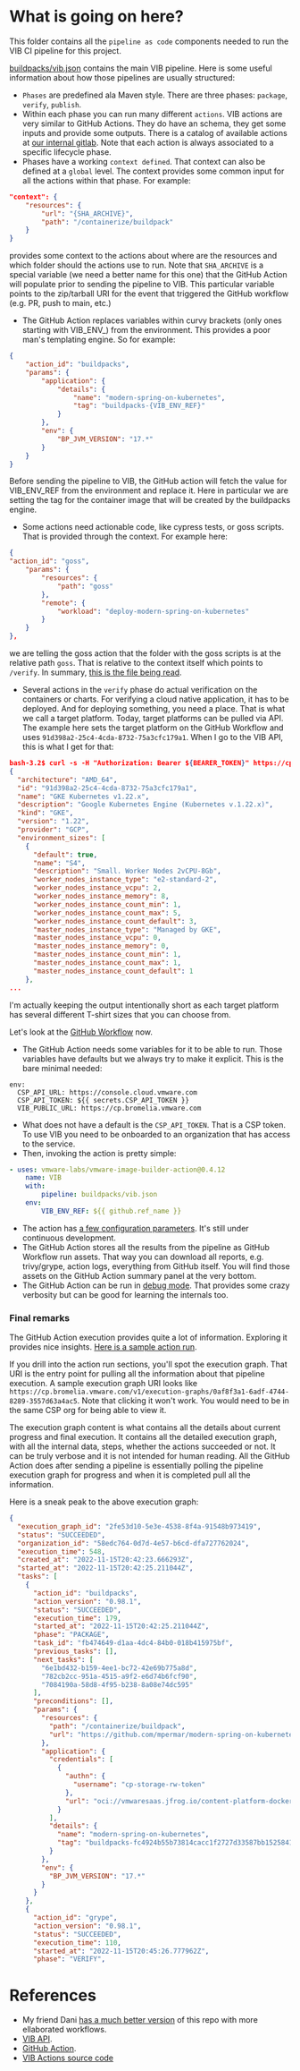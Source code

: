 # What is going on here?

This folder contains all the `pipeline as code` components needed to run the VIB CI pipeline for this project. 

[buildpacks/vib.json](buildpacks/vib.json) contains the main VIB pipeline. Here is some useful information about how those pipelines are usually structured:

* `Phases` are predefined ala Maven style. There are three phases: `package`, `verify`, `publish`. 
* Within each phase you can run many different `actions`. VIB actions are very similar to GitHub Actions. They do have an schema, they get some inputs and provide some outputs. There is a catalog of available actions at [our internal gitlab](https://gitlab.eng.vmware.com/marketplace-isv-services/verification-engine/puzzle). Note that each action is always associated to a specific lifecycle phase.
* Phases have a working `context defined`. That context can also be defined at a `global` level. The context provides some common input for all the actions within that phase. For example:
```json
"context": {
    "resources": {
        "url": "{SHA_ARCHIVE}",
        "path": "/containerize/buildpack"
    }
}
```
provides some context to the actions about where are the resources and which folder should the actions use to run. Note that `SHA_ARCHIVE` is a special variable (we need a better name for this one) that the GitHub Action will populate prior to sending the pipeline to VIB. This particular variable points to the zip/tarball URI for the event that triggered the GitHub workflow (e.g. PR, push to main, etc.)
* The GitHub Action replaces variables within curvy brackets (only ones starting with VIB_ENV_) from the environment. This provides a poor man's templating engine. So for example:
```json
{
    "action_id": "buildpacks",
    "params": {
        "application": {
            "details": {
                "name": "modern-spring-on-kubernetes",
                "tag": "buildpacks-{VIB_ENV_REF}"
            }
        },
        "env": {
            "BP_JVM_VERSION": "17.*"
        }
    }
}
```
Before sending the pipeline to VIB, the GitHub action will fetch the value for VIB_ENV_REF from the environment and replace it. Here in particular we are setting the tag for the container image that will be created by the buildpacks engine.
* Some actions need actionable code, like cypress tests, or goss scripts. That is provided through the context. For example here:
```json
{
"action_id": "goss",
    "params": {
        "resources": {
            "path": "goss"
        },
        "remote": {
            "workload": "deploy-modern-spring-on-kubernetes"
        }
    }
},
```
we are telling the goss action that the folder with the goss scripts is at the relative path `goss`. That is relative to the context itself which points to `/verify`. In summary, [this is the file being read](verify/goss).
* Several actions in the `verify` phase do actual verification on the containers or charts. For verifying a cloud native application, it has to be deployed. And for deploying something, you need a place. That is what we call a target platform. Today, target platforms can be pulled via API. The example here sets the target platform on the GitHub Workflow and uses `91d398a2-25c4-4cda-8732-75a3cfc179a1`. When I go to the VIB API, this is what I get for that:
```json
bash-3.2$ curl -s -H "Authorization: Bearer ${BEARER_TOKEN}" https://cp.bromelia.vmware.com/v1/target-platforms/91d398a2-25c4-4cda-8732-75a3cfc179a1 | jq .
{
  "architecture": "AMD_64",
  "id": "91d398a2-25c4-4cda-8732-75a3cfc179a1",
  "name": "GKE Kubernetes v1.22.x",
  "description": "Google Kubernetes Engine (Kubernetes v.1.22.x)",
  "kind": "GKE",
  "version": "1.22",
  "provider": "GCP",
  "environment_sizes": [
    {
      "default": true,
      "name": "S4",
      "description": "Small. Worker Nodes 2vCPU-8Gb",
      "worker_nodes_instance_type": "e2-standard-2",
      "worker_nodes_instance_vcpu": 2,
      "worker_nodes_instance_memory": 8,
      "worker_nodes_instance_count_min": 1,
      "worker_nodes_instance_count_max": 5,
      "worker_nodes_instance_count_default": 3,
      "master_nodes_instance_type": "Managed by GKE",
      "master_nodes_instance_vcpu": 0,
      "master_nodes_instance_memory": 0,
      "master_nodes_instance_count_min": 1,
      "master_nodes_instance_count_max": 1,
      "master_nodes_instance_count_default": 1
    },
...
```
I'm actually keeping the output intentionally short as each target platform has several different T-shirt sizes that you can choose from.

Let's look at the [GitHub Workflow](../.github/workflows/vib-ci-buildpacks.yaml) now.

* The GitHub Action needs some variables for it to be able to run. Those variables have defaults but we always try to make it explicit. This is the bare minimal needed:
```
env:
  CSP_API_URL: https://console.cloud.vmware.com
  CSP_API_TOKEN: ${{ secrets.CSP_API_TOKEN }}
  VIB_PUBLIC_URL: https://cp.bromelia.vmware.com
```

* What does not have a default is the `CSP_API_TOKEN`. That is a CSP token. To use VIB you need to be onboarded to an organization that has access to the service.
* Then, invoking the action is pretty simple:
```yaml
- uses: vmware-labs/vmware-image-builder-action@0.4.12
    name: VIB
    with:
        pipeline: buildpacks/vib.json
    env:
        VIB_ENV_REF: ${{ github.ref_name }}
```
* The action has [a few configuration parameters](https://github.com/vmware-labs/vmware-image-builder-action/blob/main/action.yml). It's still under continuous development.
* The GitHub Action stores all the results from the pipeline as GitHub Workflow run assets. That way you can download all reports, e.g. trivy/grype, action logs, everything from GitHub itself. You will find those assets on the GitHub Action summary panel at the very bottom.
* The GitHub Action can be run in [debug mode](https://github.com/vmware-labs/vmware-image-builder-action#enabling-debug-logging). That provides some crazy verbosity but can be good for learning the internals too. 

### Final remarks

The GitHub Action execution provides quite a lot of information. Exploring it provides nice insights. [Here is a sample action run](https://github.com/mpermar/modern-spring-on-kubernetes/actions/runs/3477476006/jobs/5813680660).

If you drill into the action run sections, you'll spot the execution graph. That URI is the entry point for pulling all the information about that pipeline execution. A sample execution graph URI looks like `https://cp.bromelia.vmware.com/v1/execution-graphs/0af8f3a1-6adf-4744-8289-3557d63a4ac5`. Note that clicking it won't work. You would need to be in the same CSP org for being able to view it. 

The execution graph content is what contains all the details about current progress and final execution. It contains all the detailed execution graph, with all the internal data, steps, whether the actions succeeded or not. It can be truly verbose and it is not intended for human reading. All the GitHub Action does after sending a pipeline is essentially polling the pipeline execution graph for progress and when it is completed pull all the information.  

Here is a sneak peak to the above execution graph:

```json
{
  "execution_graph_id": "2fe53d10-5e3e-4538-8f4a-91548b973419",
  "status": "SUCCEEDED",
  "organization_id": "58edc764-0d7d-4e57-b6cd-dfa727762024",
  "execution_time": 548,
  "created_at": "2022-11-15T20:42:23.666293Z",
  "started_at": "2022-11-15T20:42:25.211044Z",
  "tasks": [
    {
      "action_id": "buildpacks",
      "action_version": "0.98.1",
      "status": "SUCCEEDED",
      "execution_time": 179,
      "started_at": "2022-11-15T20:42:25.211044Z",
      "phase": "PACKAGE",
      "task_id": "fb474649-d1aa-4dc4-84b0-018b415975bf",
      "previous_tasks": [],
      "next_tasks": [
        "6e1bd432-b159-4ee1-bc72-42e69b775a8d",
        "782cb2cc-951a-4515-a9f2-e6d74b6fcf90",
        "7084190a-58d8-4f95-b238-8a08e74dc595"
      ],
      "preconditions": [],
      "params": {
        "resources": {
          "path": "/containerize/buildpack",
          "url": "https://github.com/mpermar/modern-spring-on-kubernetes/tarball/fc4924b55b73814cacc1f2727d33587bb1525841"
        },
        "application": {
          "credentials": [
            {
              "authn": {
                "username": "cp-storage-rw-token"
              },
              "url": "oci://vmwaresaas.jfrog.io/content-platform-docker"
            }
          ],
          "details": {
            "name": "modern-spring-on-kubernetes",
            "tag": "buildpacks-fc4924b55b73814cacc1f2727d33587bb1525841"
          }
        },
        "env": {
          "BP_JVM_VERSION": "17.*"
        }
      }
    },
    {
      "action_id": "grype",
      "action_version": "0.98.1",
      "status": "SUCCEEDED",
      "execution_time": 110,
      "started_at": "2022-11-15T20:45:26.777962Z",
      "phase": "VERIFY",
```

# References

* My friend Dani [has a much better version](https://github.com/dani8art/modern-spring-on-kubernetes) of this repo with more ellaborated workflows. 
* [VIB API](http://developers.eng.vmware.com/apis/content-platform/latest/).
* [GitHub Action](https://github.com/vmware-labs/vmware-image-builder-action/).
* [VIB Actions source code](https://gitlab.eng.vmware.com/marketplace-isv-services/verification-engine/puzzle)
